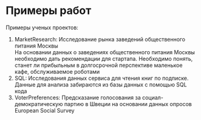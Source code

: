 # Примеры работ

Примеры ученых проектов:
1. MarketResearch: Исследование рынка заведений общественного питания Москвы  
На основании данных о заведениях общественного питания Москвы необходимо дать рекомендации для стартапа. Необходимо понять, станет ли прибыльным в долгосрочной перспективе  маленькое кафе, обслуживаемое роботами
2. SQL: Исследования данных сервиса для чтения книг по подписке. Данные для анализа забираются из базы данных с помощью SQL кода
3. VoterPreferences: Предсказание голосования за социал-демократическую партию в Швеции на основании данных опросов European Social Survey
